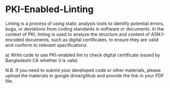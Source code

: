 # PKI-Enabled-Linting
Linting is a process of using static analysis tools to identify potential errors, bugs, or deviations from coding standards in software or documents. In the context of PKI, linting is used to analyze the structure and content of ASN.1-encoded documents, such as digital certificates, to ensure they are valid and conform to relevant specifications.

a) Write code to use PKI-enabled lint to check digital certificate issued by Bangladeshi CA whether it is valid.

N.B. If you need to submit your developed code or other materials, please upload the materials in google drive/github and provide the link in your PDF file.